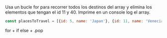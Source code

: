 Usa un bucle for para recorrer todos los destinos del array y elimina los elementos que tengan el id 11 y 40. Imprime en un console log el array.
```js
const placesToTravel = [{id: 5, name: 'Japan'}, {id: 11, name: 'Venecia'}, {id: 23, name: 'Murcia'}, {id: 40, name: 'Santander'}, {id: 44, name: 'Filipinas'}, {id: 59, name: 'Madagascar'}]
```
for + if else + .pop